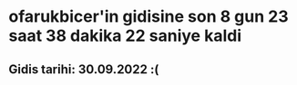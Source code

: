 # ofarukbicer'in gidisine son 8 gun 23 saat 38 dakika 22 saniye kaldi

## Gidis tarihi: 30.09.2022 :(
